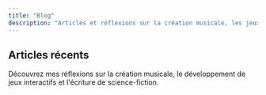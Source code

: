 ```yaml
---
title: "Blog"
description: "Articles et réflexions sur la création musicale, les jeux interactifs et l'écriture"
---
```


## Articles récents

Découvrez mes réflexions sur la création musicale, le développement de jeux interactifs et l'écriture de science-fiction.

